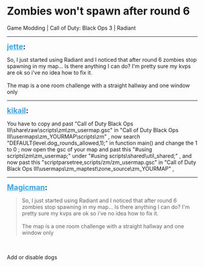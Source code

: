 # Zombies won't spawn after round 6
Game Modding | Call of Duty: Black Ops 3 | Radiant

---
<strong style="font-size: 1.4em;"><span style="text-decoration: underline;text-decoration-color: #34a7f9;"><span style="color:#34a7f9;">jette</span></span>:</strong>

<p>So, I just started using Radiant and I noticed that after round 6 zombies stop spawning in my map... Is there anything I can do? I&#39;m pretty sure my kvps are ok so i&#39;ve no idea how to fix it.<br /><br />The map is a one room challenge with a straight hallway and one window only</p>

---
<strong style="font-size: 1.4em;"><span style="text-decoration: underline;text-decoration-color: #34a7f9;"><span style="color:#34a7f9;">kikail</span></span>:</strong>

<p>You have to copy and past &quot;Call of Duty Black Ops III\share\raw\scripts\zm\zm_usermap.gsc&quot; in &quot;Call of Duty Black Ops III\usermaps\zm_YOURMAP\scripts\zm&quot; , now search &quot;DEFAULT(level.dog_rounds_allowed,1);&quot; in function main() and change the 1 to 0 ; now open the gsc of your map and past this &quot;#using scripts\zm\zm_usermap;&quot; under &quot;#using scripts\shared\util_shared;&quot; , and now past this &quot;scriptparsetree,scripts/zm/zm_usermap.gsc&quot; in &quot;Call of Duty Black Ops III\usermaps\zm_maptest\zone_source\zm_YOURMAP&quot; ,</p>

---
<strong style="font-size: 1.4em;"><span style="text-decoration: underline;text-decoration-color: #34a7f9;"><span style="color:#34a7f9;">Magicman</span></span>:</strong>

<p><blockquote>So, I just started using Radiant and I noticed that after round 6 zombies stop spawning in my map... Is there anything I can do? I&#39;m pretty sure my kvps are ok so i&#39;ve no idea how to fix it.<br /><br />The map is a one room challenge with a straight hallway and one window only<br /></blockquote><br /><br />Add or disable dogs</p>
